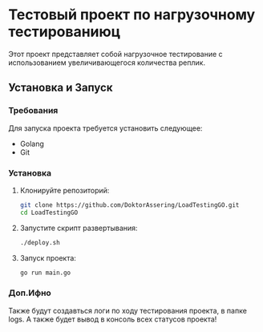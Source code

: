 # Тестовый проект по нагрузочному тестированиюц

Этот проект представляет собой нагрузочное тестирование с использованием увеличивающегося количества реплик.
## Установка и Запуск

### Требования

Для запуска проекта требуется установить следующее:

- Golang
- Git

### Установка

1. Клонируйте репозиторий:

   ```bash
   git clone https://github.com/DoktorAssering/LoadTestingGO.git
   cd LoadTestingGO

2. Запустите скрипт развертывания:

   ```bash
   ./deploy.sh

3. Запуск проекта:

   ```bash
   go run main.go

### Доп.Ифно

Также будут создавться логи по ходу тестирования проекта, в папке logs.
А также будет вывод в консоль всех статусов проекта!